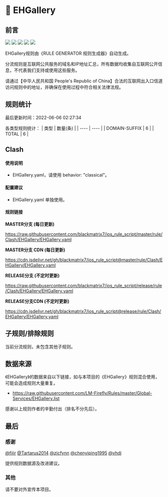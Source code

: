 # 🧸 EHGallery

## 前言

![](https://shields.io/badge/-移除重复规则-ff69b4) ![](https://shields.io/badge/-DOMAIN与DOMAIN--SUFFIX合并-green) ![](https://shields.io/badge/-DOMAIN--SUFFIX间合并-critical) ![](https://shields.io/badge/-DOMAIN--SUFFIX与DOMAIN--KEYWORD合并-blue) ![](https://shields.io/badge/-IP--CIDR(6)合并-blueviolet) 

EHGallery规则由《RULE GENERATOR 规则生成器》自动生成。

分流规则是互联网公共服务的域名和IP地址汇总，所有数据均收集自互联网公开信息，不代表我们支持或使用这些服务。

请通过【中华人民共和国 People's Republic of China】合法的互联网出入口信道访问规则中的地址，并确保在使用过程中符合相关法律法规。

## 规则统计

最后更新时间：2022-06-06 02:27:34

各类型规则统计：
| 类型 | 数量(条)  | 
| ---- | ----  |
| DOMAIN-SUFFIX | 6  | 
| TOTAL | 6  | 


## Clash 

#### 使用说明
- EHGallery.yaml，请使用 behavior: "classical"。

#### 配置建议
- EHGallery.yaml 单独使用。

#### 规则链接
**MASTER分支 (每日更新)**

https://raw.githubusercontent.com/blackmatrix7/ios_rule_script/master/rule/Clash/EHGallery/EHGallery.yaml

**MASTER分支 CDN (每日更新)**

https://cdn.jsdelivr.net/gh/blackmatrix7/ios_rule_script@master/rule/Clash/EHGallery/EHGallery.yaml

**RELEASE分支 (不定时更新)**

https://raw.githubusercontent.com/blackmatrix7/ios_rule_script/release/rule/Clash/EHGallery/EHGallery.yaml

**RELEASE分支CDN (不定时更新)**

https://cdn.jsdelivr.net/gh/blackmatrix7/ios_rule_script@release/rule/Clash/EHGallery/EHGallery.yaml

## 子规则/排除规则


当前分流规则，未包含其他子规则。

## 数据来源

《EHGallery》的数据来自以下链接，如与本项目的《EHGallery》规则混合使用，可能会造成规则大量重复。

- https://raw.githubusercontent.com/LM-Firefly/Rules/master/Global-Services/EHGallery.list


感谢以上规则作者的辛勤付出（排名不分先后）。

## 最后

### 感谢

[@fiiir](https://github.com/fiiir) [@Tartarus2014](https://github.com/Tartarus2014) [@zjcfynn](https://github.com/zjcfynn) [@chenyiping1995](https://github.com/chenyiping1995) [@vhdj](https://github.com/vhdj)

提供规则数据源及改进建议。

### 其他

请不要对外宣传本项目。